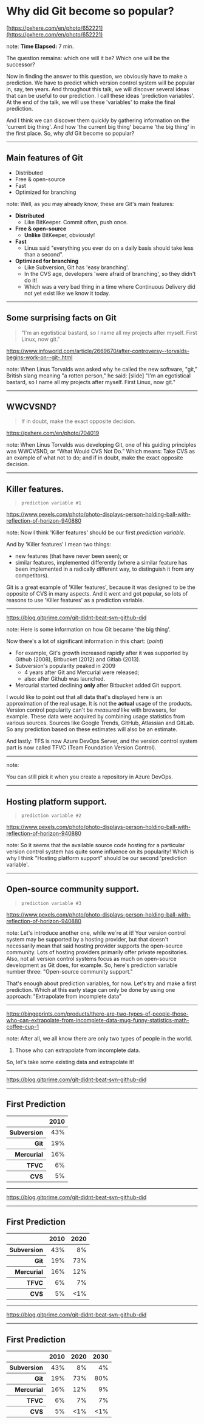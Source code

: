 <!-- .slide: data-background="img/background/usb-sticks.jpg" data-background-color="black" data-background-opacity="0.3"-->

# Why did Git become so popular?

[https://pxhere.com/en/photo/652221](https://pxhere.com/en/photo/652221)  <!-- .element: class="attribution" -->

note: 
**Time Elapsed:** 7 min.

The question remains: which one will it be?
Which one will be the successor?

Now in finding the answer to this question, we obviously have to make a prediction.
We have to predict which version control system will be popular in, say, ten years.
And throughout this talk, we will discover several ideas that can be useful to our prediction. 
I call these ideas 'prediction variables'.
At the end of the talk, we will use these 'variables' to make the final prediction.

And I think we can discover them quickly by gathering information on the 'current big thing'.
And how 'the current big thing' became 'the big thing' in the first place.
So, why *did* Git become so popular?

---

## Main features of Git

* Distributed <!-- .element: class="fragment fade-in-then-semi-out" -->
* Free &amp; open-source <!-- .element: class="fragment fade-in-then-semi-out" -->
* Fast <!-- .element: class="fragment fade-in-then-semi-out" -->
* Optimized for branching <!-- .element: class="fragment fade-in-then-semi-out" -->

note:
Well, as you may already know, these are Git's main features:

* **Distributed**
  * Like BitKeeper. Commit often, push once.
* **Free &amp; open-source**
  * **Unlike** BitKeeper, obviously!
* **Fast** 
  * Linus said "everything you ever do on a daily basis should take less than a second".
* **Optimized for branching**
  * Like Subversion, Git has 'easy branching'.
  * In the CVS age, developers 'were afraid of branching', so they didn't do it! 
  * Which was a very bad thing in a time where Continuous Delivery did not yet exist like we know it today.

---

## Some surprising facts on Git

<blockquote class="fragment">
    "I'm an egotistical bastard, so I name all my projects after myself. First Linux, now git."
</blockquote>

<https://www.infoworld.com/article/2669670/after-controversy--torvalds-begins-work-on--git-.html>  <!-- .element: class="attribution" -->

note:
When Linus Torvalds was asked why he called the new software, "git," British slang meaning "a rotten person," he said:
[slide] 
"I'm an egotistical bastard, so I name all my projects after myself. First Linux, now git."

---

<!-- .slide: data-background="img/background/implementation-decision.jpg" data-background-color="black" data-background-opacity="0.5"-->

## WWCVSND?

<blockquote class="explanation">
    If in doubt, make the exact opposite decision.
</blockquote>

<https://pxhere.com/en/photo/704019> <!-- .element: class="attribution" -->

note:
When Linus Torvalds was developing Git, one of his guiding principles was WWCVSND, or “What Would CVS Not Do.” 
Which means: 
Take CVS as an example of what not to do; and if in doubt, make the exact opposite decision.

---

<!-- .slide: data-background="img/background/crystal-ball.jpg" data-background-color="black" data-background-opacity="0.5" --->

## Killer features.

<blockquote class="explanation">
    <code>prediction variable #1</code>
</blockquote>

<https://www.pexels.com/photo/photo-displays-person-holding-ball-with-reflection-of-horizon-940880> <!-- .element: class="attribution" -->

note:
Now I think 'Killer features' should be our first *prediction variable*.

And by 'Killer features' I mean two things:
* new features (that have never been seen); or 
* similar features, implemented differently (where a similar feature has been implemented in a radically different way, to distinguish it from any competitors).

Git is a great example of 'Killer features', because it was designed to be the opposite of CVS in many aspects.
And it went and got popular, so lots of reasons to use 'Killer features' as a prediction variable.

---

<!-- .slide: data-background-color="#f9f9f9" data-background="img/background/vcs-popularity-graph.png" data-background-size="60%" --->

<https://blog.gitprime.com/git-didnt-beat-svn-github-did> <!-- .element: class="attribution" -->

note:
Here is some information on how Git became 'the big thing'.

Now there's a lot of significant information in this chart: (*point*)
* For example, Git's growth increased rapidly after it was supported by Github (2008), Bitbucket (2012) and Gitlab (2013).
* Subversion's popularity peaked in 2009 
  * 4 years after Git and Mercurial were released;
  * also: after Github was launched.
* Mercurial started declining **only** after Bitbucket added Git support.

I would like to point out that all data that's displayed here is an approximation of the real usage. 
It is not the **actual** usage of the products.
Version control popularity can't be *measured* like with browsers, for example.
These data were acquired by combining usage statistics from various sources.
Sources like Google Trends, GitHub, Atlassian and GitLab.
So any prediction based on these estimates will also be an estimate. 

And lastly: TFS is now Azure DevOps Server, and the version control system part is now called TFVC (Team Foundation Version Control).

---

<!-- .slide: data-background-color="#fff" data-background="img/azure-devops-git-or-tfvc.png" data-background-size="60%" --->

note:

You can still pick it when you create a repository in Azure DevOps.

---

<!-- .slide: data-background="img/background/crystal-ball.jpg" data-background-color="black" data-background-opacity="0.5" --->

## Hosting platform support.

<blockquote class="explanation">
    <code>prediction variable #2</code>
</blockquote>

<https://www.pexels.com/photo/photo-displays-person-holding-ball-with-reflection-of-horizon-940880> <!-- .element: class="attribution" -->

note:
So it seems that the available source code hosting for a particular version control system has quite some influence on its popularity!
Which is why I think "Hosting platform support" should be our second 'prediction variable'.

---

<!-- .slide: data-background="img/background/crystal-ball.jpg" data-background-color="black" data-background-opacity="0.5" --->

## Open-source community support.

<blockquote class="explanation">
    <code>prediction variable #3</code>
</blockquote>

<https://www.pexels.com/photo/photo-displays-person-holding-ball-with-reflection-of-horizon-940880> <!-- .element: class="attribution" -->

note:
Let's introduce another one, while we`re at it!
Your version control system may be supported by a hosting provider, but that doesn't necessarily mean that said hosting provider supports the open-source community.
Lots of hosting providers primarily offer private repositories.
Also, not all version control systems focus as much on open-source development as Git does, for example.
So, here's prediction variable number three: "Open-source community support."

That's enough about prediction variables, for now.
Let's try and make a first prediction.
Which at this early stage can only be done by using one approach:
"Extrapolate from incomplete data"

---

<!-- .slide: data-background="img/background/there-are-two-types-of-people.png" data-background-size="cover" --->

<https://bingeprints.com/products/there-are-two-types-of-people-those-who-can-extrapolate-from-incomplete-data-mug-funny-statistics-math-coffee-cup-1> <!-- .element: class="attribution" -->

note:
After all, we all know there are only two types of people in the world.
1. Those who can extrapolate from incomplete data.

So, let's take some existing data and extrapolate it!

---

<!-- .slide: data-background-color="#f9f9f9" data-background="img/background/vcs-popularity-graph.png" data-background-size="60%" --->

<https://blog.gitprime.com/git-didnt-beat-svn-github-did> <!-- .element: class="attribution" -->

---

## First Prediction

<table>
    <thead>
        <tr>
            <th/>
            <th>2010</th>
        </tr>
    </thead>
    <tbody>
        <tr>
            <th align="right">Subversion</th>
            <td align="right">43%</td>
        </tr>
        <tr>
            <th align="right">Git</th>
            <td align="right">19%</td>
        </tr>
        <tr>
            <th align="right">Mercurial</th>
            <td align="right">16%</td>
        </tr>  
        <tr>
            <th align="right">TFVC</th>
            <td align="right">6%</td>
        </tr>
        <tr>
            <th align="right">CVS</th>
            <td align="right">5%</td>
        </tr>      
    </tbody>
</table>

---

<!-- .slide: data-background-color="#f9f9f9" data-background="img/background/vcs-popularity-graph.png" data-background-size="60%" --->

<https://blog.gitprime.com/git-didnt-beat-svn-github-did> <!-- .element: class="attribution" -->

---

## First Prediction

<table>
    <thead>
        <tr>
            <th/>
            <th>2010</th>
            <th>2020</th>
        </tr>
    </thead>
    <tbody>
        <tr>
            <th align="right">Subversion</th>
            <td align="right">43%</td>
            <td align="right">8%</td>
        </tr>
        <tr>
            <th align="right">Git</th>
            <td align="right">19%</td>
            <td align="right">73%</td>
        </tr>
        <tr>
            <th align="right">Mercurial</th>
            <td align="right">16%</td>
            <td align="right">12%</td>
        </tr>  
        <tr>
            <th align="right">TFVC</th>
            <td align="right">6%</td>
            <td align="right">7%</td>
        </tr>
        <tr>
            <th align="right">CVS</th>
            <td align="right">5%</td>
            <td align="right">&lt;1%</td>
        </tr>      
    </tbody>
</table>

---

<!-- .slide: data-background-color="#f9f9f9" data-background="img/background/vcs-popularity-graph.png" data-background-size="60%" --->

<https://blog.gitprime.com/git-didnt-beat-svn-github-did> <!-- .element: class="attribution" -->

---

## First Prediction

<table>
    <thead>
        <tr>
            <th/>
            <th>2010</th>
            <th>2020</th>
            <th>2030</th>
        </tr>
    </thead>
    <tbody>
        <tr>
            <th align="right">Subversion</th>
            <td align="right">43%</td>
            <td align="right">8%</td>
            <td align="right">4%</td>
        </tr>
        <tr>
            <th align="right">Git</th>
            <td align="right">19%</td>
            <td align="right">73%</td>
            <td align="right">80%</td>
        </tr>
        <tr>
            <th align="right">Mercurial</th>
            <td align="right">16%</td>
            <td align="right">12%</td>
            <td align="right">9%</td>
        </tr>  
        <tr>
            <th align="right">TFVC</th>
            <td align="right">6%</td>
            <td align="right">7%</td>
            <td align="right">7%</td>
        </tr>
        <tr>
            <th align="right">CVS</th>
            <td align="right">5%</td>
            <td align="right">&lt;1%</td>
            <td align="right">&lt;1%</td>
        </tr>      
    </tbody>
</table>
